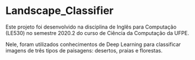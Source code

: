 # Landscape_Classifier

Este projeto foi desenvolvido na disciplina de Inglês para Computação (LE530) no semestre 2020.2 do curso de Ciência da Computação da UFPE.

Nele, foram utilizados conhecimentos de Deep Learning para classificar imagens de três tipos de paisagens: desertos, praias e florestas.
